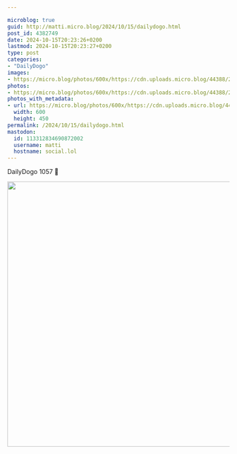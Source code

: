 ```yaml
---

microblog: true
guid: http://matti.micro.blog/2024/10/15/dailydogo.html
post_id: 4382749
date: 2024-10-15T20:23:26+0200
lastmod: 2024-10-15T20:23:27+0200
type: post
categories:
- "DailyDogo"
images:
- https://micro.blog/photos/600x/https://cdn.uploads.micro.blog/44388/2024/7b7803e446e84c079adaca8a4f6d49b4.jpg
photos:
- https://micro.blog/photos/600x/https://cdn.uploads.micro.blog/44388/2024/7b7803e446e84c079adaca8a4f6d49b4.jpg
photos_with_metadata:
- url: https://micro.blog/photos/600x/https://cdn.uploads.micro.blog/44388/2024/7b7803e446e84c079adaca8a4f6d49b4.jpg
  width: 600
  height: 450
permalink: /2024/10/15/dailydogo.html
mastodon:
  id: 113312834690872002
  username: matti
  hostname: social.lol
---
```

DailyDogo 1057 🐶

<img src="/media/uploads/2024/7b7803e446e84c079adaca8a4f6d49b4.jpg" width="600" alt="" />
